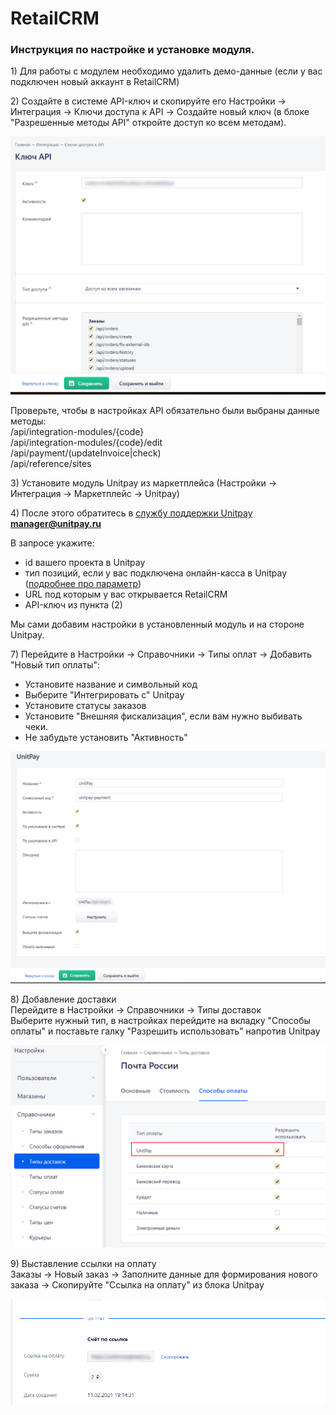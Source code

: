 # RetailCRM

### Инструкция по настройке и установке модуля.

1\) Для работы с модулем необходимо удалить демо-данные \(если у вас подключен новый аккаунт в RetailCRM\)

2\) Создайте в системе API-ключ и скопируйте его Настройки → Интеграция → Ключи доступа к API → Создайте новый ключ \(в блоке "Разрешенные методы API" откройте доступ ко всем методам\).

![](../../.gitbook/assets/klyuch-api.png)

Проверьте, чтобы в настройках API обязательно были выбраны данные методы:   
/api/integration-modules/{code}   
/api/integration-modules/{code}/edit   
/api/payment/\(updateInvoice\|check\)   
/api/reference/sites

3\) Установите модуль Unitpay из маркетплейса \(Настройки → Интеграция → Маркетплейс → Unitpay\)

4\) После этого обратитесь в [службу поддержки Unitpay](https://help.unitpay.ru/support) **manager@unitpay.ru**  
  
В запросе укажите:  
- id вашего проекта в Unitpay  
- тип позиций, если у вас подключена онлайн-касса в Unitpay \([подробнее про параметр](https://help.unitpay.ru/online-cash-register/receipt_parameters)\)  
- URL под которым у вас открывается RetailCRM  
- API-ключ из пункта \(2\)  
  
Мы сами добавим настройки в установленный модуль и на стороне Unitpay.

7\) Перейдите в Настройки → Справочники → Типы оплат → Добавить "Новый тип оплаты":  
- Установите название и символьный код  
- Выберите "Интегрировать с" Unitpay  
- Установите статусы заказов  
- Установите "Внешняя фискализация", если вам нужно выбивать чеки.  
- Не забудьте установить "Активность" 

![](../../.gitbook/assets/integraciya.png)

8\) Добавление доставки   
Перейдите в Настройки → Справочники → Типы доставок   
Выберите нужный тип, в настройках перейдите на вкладку "Способы оплаты" и поставьте галку "Разрешить использовать" напротив Unitpay

![](../../.gitbook/assets/nastroiki-dostavki.png)

9\) Выставление ссылки на оплату   
Заказы → Новый заказ → Заполните данные для формирования нового заказа → Скопируйте "Ссылка на оплату" из блока Unitpay

![](../../.gitbook/assets/ssylka-na-oplatu.png)

